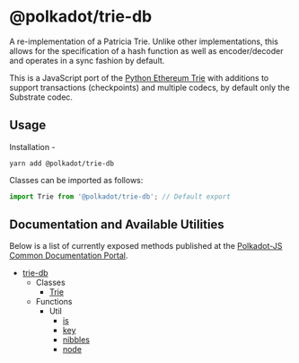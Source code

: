 
@polkadot/trie-db
=================

A re-implementation of a Patricia Trie. Unlike other implementations, this allows for the specification of a hash function as well as encoder/decoder and operates in a sync fashion by default.

This is a JavaScript port of the [Python Ethereum Trie](https://github.com/ethereum/py-trie) with additions to support transactions (checkpoints) and multiple codecs, by default only the Substrate codec.

Usage
-----

Installation -

```
yarn add @polkadot/trie-db
```

Classes can be imported as follows:

```js
import Trie from '@polkadot/trie-db'; // Default export
```

Documentation and Available Utilities
-------------------------------------

Below is a list of currently exposed methods published at the [Polkadot-JS Common Documentation Portal](https://polkadot.js.org/common/trie-db/).

*   [trie-db](https://polkadot.js.org/common/trie-db/README.md)
    *   Classes
        *   [Trie](https://polkadot.js.org/common/trie-db/classes/_index_.trie.md)
    *   Functions
        *   Util
            *   [is](https://polkadot.js.org/common/trie-db/modules/_util_is_.md)
            *   [key](https://polkadot.js.org/common/trie-db/modules/_util_key_.md)
            *   [nibbles](https://polkadot.js.org/common/trie-db/modules/_util_nibbles_.md)
            *   [node](https://polkadot.js.org/common/trie-db/modules/_util_node_.md)

